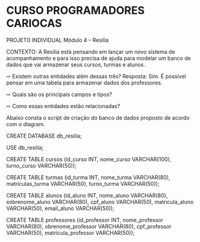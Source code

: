 <h1>CURSO PROGRAMADORES CARIOCAS</h1>
PROJETO INDIVIDUAL
Módulo 4 – Resilia

CONTEXTO: A Resilia está pensando em lançar um novo sistema de acompanhamento e para isso precisa de ajuda para modelar um banco de dados que vai armazenar seus cursos, turmas e alunos.

⇨ Existem outras entidades além dessas três?
Resposta: Sim. É possível pensar em uma tabela para armazenar dados dos professores.


⇨ Quais são os principais campos e tipos?


⇨ Como essas entidades estão relacionadas?



Abaixo consta o script de criação do banco de dados proposto de acordo com o diagram.

CREATE DATABASE db_resilia;

USE db_resilia;

CREATE TABLE cursos (id_curso INT, nome_curso VARCHAR(100), turno_curso VARCHAR(50));


CREATE TABLE turmas (id_turma INT, nome_turma VARCHAR(80), matriculas_turma VARCHAR(50), turno_turma VARCHAR(50));


CREATE TABLE alunos (id_aluno INT, nome_aluno VARCHAR(80), sobrenome_aluno VARCHAR(80), cpf_aluno VARCHAR(50), matricula_aluno VARCHAR(50), email_aluno VARCHAR(50));


CREATE TABLE professores (id_professor INT, nome_professor VARCHAR(80), obrenome_professor VARCHAR(80), cpf_professor VARCHAR(50), matricula_professor VARCHAR(50));
